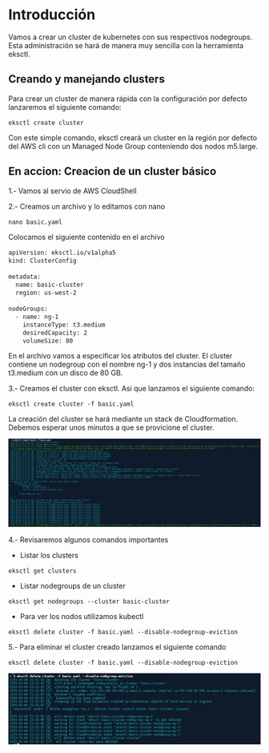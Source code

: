 # Introducción

Vamos a crear un cluster de kubernetes con sus respectivos nodegroups. Esta administración se hará de manera muy sencilla con la herramienta eksctl.

## Creando y manejando clusters

Para crear un cluster de manera rápida con la configuración por defecto lanzaremos el siguiente comando:

```
eksctl create cluster
```

Con este simple comando, eksctl creará un cluster en la región por defecto del AWS cli con un Managed Node Group conteniendo dos nodos m5.large.

## En accion: Creacion de un cluster básico

1.- Vamos al servio de AWS CloudShell

2.- Creamos un archivo y lo editamos con nano

```
nano basic.yaml
```

Colocamos el siguiente contenido en el archivo

```
apiVersion: eksctl.io/v1alpha5
kind: ClusterConfig

metadata:
  name: basic-cluster
  region: us-west-2

nodeGroups:
  - name: ng-1
    instanceType: t3.medium
    desiredCapacity: 2
    volumeSize: 80
```

En el archivo vamos a especificar los atributos del cluster. El cluster contiene un nodegroup con el nombre ng-1 y dos instancias del tamaño t3.medium con un disco de 80 GB.

3.- Creamos el cluster con eksctl. Asi que lanzamos el siguiente comando:

```
eksctl create cluster -f basic.yaml
```

La creación del cluster se hará mediante un stack de Cloudformation. Debemos esperar unos minutos a que se provicione el cluster.

![Verificar versiones](/img/2-1.image.jpg)

4.- Revisaremos algunos comandos importantes

- Listar los clusters

```
eksctl get clusters
```

- Listar nodegroups de un cluster

```
eksctl get nodegroups --cluster basic-cluster
```

- Para ver los nodos utilizamos kubectl

```
eksctl delete cluster -f basic.yaml --disable-nodegroup-eviction
```

5.- Para eliminar el cluster creado lanzamos el siguiente comando

```
eksctl delete cluster -f basic.yaml --disable-nodegroup-eviction
```
![Verificar versiones](/img/2-2.image.jpg)
